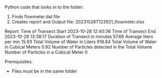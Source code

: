 Python code that looks in to the folder:

1. Finds flowmeter.dat file 
2. Creates report and Output file: 20231028T123921_flowmeter.xlsx

Report:
Time of Transect Start	2023-10-28 12:40:36
Time of Transect End	2023-10-28 13:38:17
Duration of Transect in minutes	57.68
Average liters per min	15.93
Total Volume of Water in Liters	918.84
Total Volume of Water in Cubical Meters	0.92
Number of Particles detected in the Total Volume	
Number of Particles in a Cubical Meter	0


Prerequisites: 
- Files must be in the same folder

